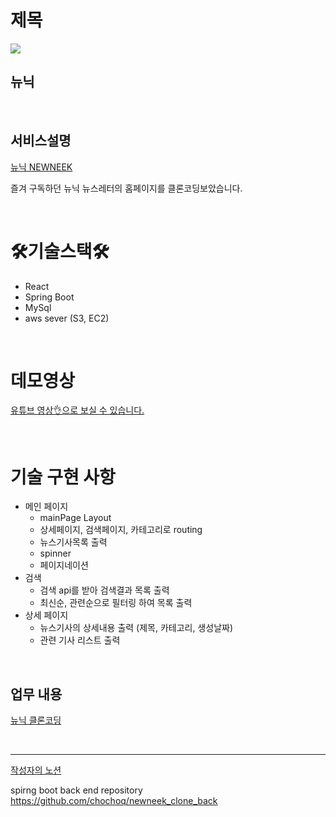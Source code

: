 # 제목

![](https://newneek.co/static/media/logo.334be7e9.png)

## **뉴닉**



</br>




## **서비스설명**

[뉴닉 NEWNEEK](https://newneek.co/)

즐겨 구독하던 뉴닉 뉴스레터의 홈페이지를 클론코딩보았습니다.



</br>




# 🛠기술스택🛠

- React
- Spring Boot
- MySql
- aws sever (S3, EC2)



</br>




# 데모영상


<a href="https://youtu.be/Brz8WhktKeY" >유튜브 영상👌으로 보실 수 있습니다.</a>



</br>




# 기술 구현 사항

- 메인 페이지
    - mainPage Layout
    - 상세페이지, 검색페이지, 카테고리로 routing
    - 뉴스기사목록 출력
    - spinner
    - 페이지네이션
- 검색
    - 검색 api를 받아 검색결과 목록 출력
    - 최신순, 관련순으로 필터링 하여 목록 출력
- 상세 페이지
    - 뉴스기사의 상세내용 출력 (제목, 카테고리, 생성날짜)
    - 관련 기사 리스트 출력


</br>



## 업무 내용

[뉴닉 클론코딩](https://www.notion.so/17ad0de900ce4d21b9e60811a1354838)



</br>


---

[작성자의 노션](https://www.notion.so/7734c011b0664a87a1f7d071f8ce4e02)

spirng boot back end repository
https://github.com/chochoq/newneek_clone_back
